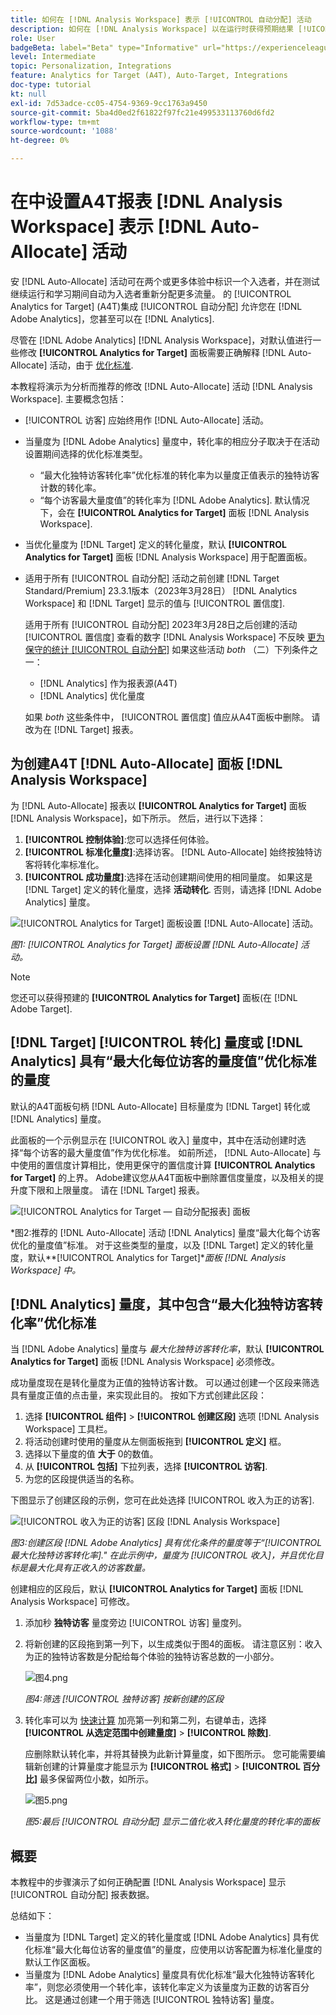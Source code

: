 ```yaml
---
title: 如何在 [!DNL Analysis Workspace] 表示 [!UICONTROL 自动分配] 活动
description: 如何在 [!DNL Analysis Workspace] 以在运行时获得预期结果 [!UICONTROL 自动分配] 活动。
role: User
badgeBeta: label="Beta" type="Informative" url="https://experienceleague.adobe.com/docs/target/using/introduction/intro.html?lang=en#beta newtab=true" tooltip="What are Target Beta release features?"
level: Intermediate
topic: Personalization, Integrations
feature: Analytics for Target (A4T), Auto-Target, Integrations
doc-type: tutorial
kt: null
exl-id: 7d53adce-cc05-4754-9369-9cc1763a9450
source-git-commit: 5ba4d0ed2f61822f97fc21e499533113760d6fd2
workflow-type: tm+mt
source-wordcount: '1088'
ht-degree: 0%

---
```


# 在中设置A4T报表 [!DNL Analysis Workspace] 表示 [!DNL Auto-Allocate] 活动

安 [!DNL Auto-Allocate] 活动可在两个或更多体验中标识一个入选者，并在测试继续运行和学习期间自动为入选者重新分配更多流量。 的 [!UICONTROL Analytics for Target] (A4T)集成 [!UICONTROL 自动分配] 允许您在 [!DNL Adobe Analytics]，您甚至可以在 [!DNL Analytics].

尽管在 [!DNL Adobe Analytics] [!DNL Analysis Workspace]，对默认值进行一些修改 **[!UICONTROL Analytics for Target]** 面板需要正确解释 [!DNL Auto-Allocate] 活动，由于 [优化标准](https://experienceleague.adobe.com/docs/target/using/integrate/a4t/a4t-at-aa.html?lang=en#supported).

本教程将演示为分析而推荐的修改 [!DNL Auto-Allocate] 活动 [!DNL Analysis Workspace]. 主要概念包括：

* [!UICONTROL 访客] 应始终用作 [!DNL Auto-Allocate] 活动。
* 当量度为 [!DNL Adobe Analytics] 量度中，转化率的相应分子取决于在活动设置期间选择的优化标准类型。
   * “最大化独特访客转化率”优化标准的转化率为以量度正值表示的独特访客计数的转化率。
   * “每个访客最大量度值”的转化率为 [!DNL Adobe Analytics]. 默认情况下，会在 **[!UICONTROL Analytics for Target]** 面板 [!DNL Analysis Workspace].
* 当优化量度为 [!DNL Target] 定义的转化量度，默认 **[!UICONTROL Analytics for Target]** 面板 [!DNL Analysis Workspace] 用于配置面板。
* 适用于所有 [!UICONTROL 自动分配] 活动之前创建 [!DNL Target Standard/Premium] 23.3.1版本（2023年3月28日） [!DNL Analytics Workspace] 和 [!DNL Target] 显示的值与 [!UICONTROL 置信度].

   适用于所有 [!UICONTROL 自动分配] 2023年3月28日之后创建的活动 [!UICONTROL 置信度] 查看的数字 [!DNL Analysis Workspace] 不反映 [更为保守的统计 [!UICONTROL 自动分配]](https://experienceleague.adobe.com/docs/target/using/activities/auto-allocate/automated-traffic-allocation.html?lang=en#section_98388996F0584E15BF3A99C57EEB7629) 如果这些活动 *both* （二）下列条件之一：

   * [!DNL Analytics] 作为报表源(A4T)
   * [!DNL Analytics] 优化量度

   如果 *both* 这些条件中， [!UICONTROL 置信度] 值应从A4T面板中删除。 请改为在 [!DNL Target] 报表。

## 为创建A4T [!DNL Auto-Allocate] 面板 [!DNL Analysis Workspace]

为 [!DNL Auto-Allocate] 报表以 **[!UICONTROL Analytics for Target]** 面板 [!DNL Analysis Workspace]，如下所示。 然后，进行以下选择：

1. **[!UICONTROL 控制体验]**:您可以选择任何体验。
2. **[!UICONTROL 标准化量度]**:选择访客。 [!DNL Auto-Allocate] 始终按独特访客将转化率标准化。
3. **[!UICONTROL 成功量度]**:选择在活动创建期间使用的相同量度。 如果这是 [!DNL Target] 定义的转化量度，选择 **活动转化**. 否则，请选择 [!DNL Adobe Analytics] 量度。

![[!UICONTROL Analytics for Target] 面板设置 [!DNL Auto-Allocate] 活动。](assets/AAFigure1.png)

*图1: [!UICONTROL Analytics for Target] 面板设置 [!DNL Auto-Allocate] 活动。*

>[!NOTE]
>
> 您还可以获得预建的 **[!UICONTROL Analytics for Target]** 面板(在 [!DNL Adobe Target].

## [!DNL Target] [!UICONTROL 转化] 量度或 [!DNL Analytics] 具有“最大化每位访客的量度值”优化标准的量度

默认的A4T面板句柄 [!DNL Auto-Allocate] 目标量度为 [!DNL Target] 转化或 [!DNL Analytics] 量度。

此面板的一个示例显示在 [!UICONTROL 收入] 量度中，其中在活动创建时选择“每个访客的最大量度值”作为优化标准。 如前所述， [!DNL Auto-Allocate] 与中使用的置信度计算相比，使用更保守的置信度计算 **[!UICONTROL Analytics for Target]** 的上界。 Adobe建议您从A4T面板中删除置信度量度，以及相关的提升度下限和上限量度。 请在 [!DNL Target] 报表。

![[!UICONTROL Analytics for Target — 自动分配报表] 面板](assets/AAFigure2.png)

*图2:推荐的 [!DNL Auto-Allocate] 活动 [!DNL Analytics] 量度“最大化每个访客优化的量度值”标准。 对于这些类型的量度，以及 [!DNL Target] 定义的转化量度，默认&#x200B;**[!UICONTROL Analytics for Target]**面板 [!DNL Analysis Workspace] 中。*

## [!DNL Analytics] 量度，其中包含“最大化独特访客转化率”优化标准

当 [!DNL Adobe Analytics] 量度与 *最大化独特访客转化率*，默认 **[!UICONTROL Analytics for Target]** 面板 [!DNL Analysis Workspace] 必须修改。

成功量度现在是转化量度为正值的独特访客计数。 可以通过创建一个区段来筛选具有量度正值的点击量，来实现此目的。 按如下方式创建此区段：

1. 选择 **[!UICONTROL 组件]** > **[!UICONTROL 创建区段]** 选项 [!DNL Analysis Workspace] 工具栏。
1. 将活动创建时使用的量度从左侧面板拖到 **[!UICONTROL 定义]** 框。
1. 选择以下量度的值 **大于** 0的数值。
1. 从 **[!UICONTROL 包括]** 下拉列表，选择 **[!UICONTROL 访客]**.
1. 为您的区段提供适当的名称。

下图显示了创建区段的示例，您可在此处选择 [!UICONTROL 收入为正的访客].

![[!UICONTROL 收入为正的访客] 区段 [!DNL Analysis Workspace]](assets/AAFigure3.png)

*图3:创建区段 [!DNL Adobe Analytics] 具有优化条件的量度等于“[!UICONTROL 最大化独特访客转化率].&quot; 在此示例中，量度为 [!UICONTROL 收入]，并且优化目标是最大化具有正收入的访客数量。*

创建相应的区段后，默认  **[!UICONTROL Analytics for Target]** 面板 [!DNL Analysis Workspace] 可修改。

1. 添加秒 **独特访客** 量度旁边 [!UICONTROL 访客] 量度列。
2. 将新创建的区段拖到第一列下，以生成类似于图4的面板。 请注意区别：收入为正的独特访客数是分配给每个体验的独特访客总数的一小部分。

   ![图4.png](assets/AAFigure4.png)

   *图4:筛选 [!UICONTROL 独特访客] 按新创建的区段*

3. 转化率可以为 [快速计算](https://experienceleague.adobe.com/docs/analytics-learn/tutorials/components/calculated-metrics/quick-calculated-metrics-in-analysis-workspace.html?lang=en) 加亮第一列和第二列，右键单击，选择 **[!UICONTROL 从选定范围中创建量度]** > **[!UICONTROL 除数]**.

   应删除默认转化率，并将其替换为此新计算量度，如下图所示。 您可能需要编辑新创建的计算量度才能显示为 **[!UICONTROL 格式]** > **[!UICONTROL 百分比]** 最多保留两位小数，如所示。

   ![图5.png](assets/AAFigure5.png)

   *图5:最后 [!UICONTROL 自动分配] 显示二值化收入转化量度的转化率的面板*

## 概要

本教程中的步骤演示了如何正确配置 [!DNL Analysis Workspace] 显示 [!UICONTROL 自动分配] 报表数据。

总结如下：

* 当量度为 [!DNL Target] 定义的转化量度或 [!DNL Adobe Analytics] 具有优化标准“最大化每位访客的量度值”的量度，应使用以访客配置为标准化量度的默认工作区面板。
* 当量度为 [!DNL Adobe Analytics] 量度具有优化标准“最大化独特访客转化率”，则您必须使用一个转化率，该转化率定义为该量度为正数的访客百分比。 这是通过创建一个用于筛选 [!UICONTROL 独特访客] 量度。
